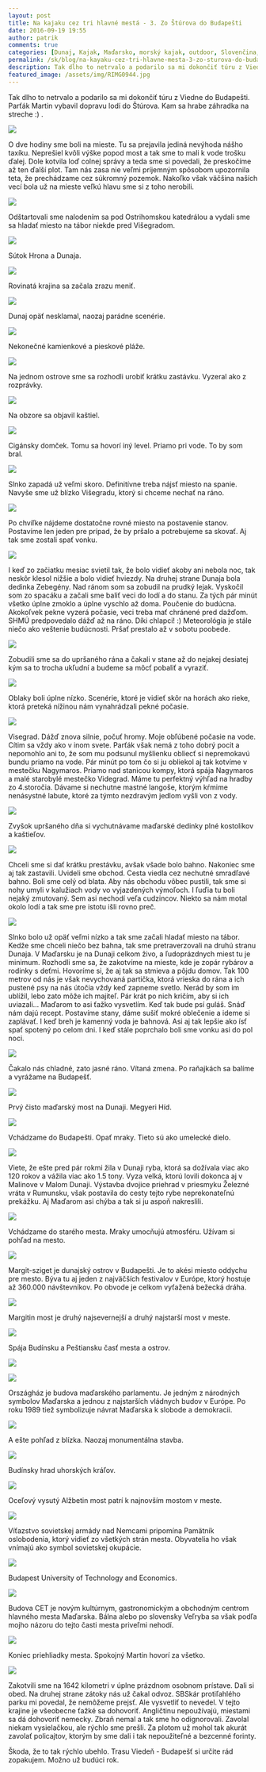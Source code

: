 ```yaml
---
layout: post
title: Na kajaku cez tri hlavné mestá - 3. Zo Štúrova do Budapešti
date: 2016-09-19 19:55
author: patrik
comments: true
categories: [Dunaj, Kajak, Maďarsko, morský kajak, outdoor, Slovenčina, Slovensko]
permalink: /sk/blog/na-kayaku-cez-tri-hlavne-mesta-3-zo-sturova-do-budapesti2/
description: Tak dlho to netrvalo a podarilo sa mi dokončiť túru z Viedne do Budapešti. Parťák Martin vybavil dopravu lodí do Štúrova. Kam sa hrabe záhradka na streche :) .
featured_image: /assets/img/RIMG0944.jpg
---
```

Tak dlho to netrvalo a podarilo sa mi dokončiť túru z Viedne do Budapešti. Parťák Martin vybavil dopravu lodí do Štúrova. Kam sa hrabe záhradka na streche :) .

![](/assets/img/IMG_1769.jpg)

O dve hodiny sme boli na mieste. Tu sa prejavila jediná nevýhoda nášho taxíku. Neprešiel kvôli výške popod most a tak sme to mali k vode trošku ďalej. Dole kotvila loď colnej správy a teda sme si povedali, že preskočíme až ten ďalší plot. Tam nás zasa nie veľmi príjemným spôsobom upozornila teta, že prechádzame cez súkromný pozemok. Nakoľko však väčšina naších vecí bola už na mieste veľkú hlavu sme si z toho nerobili.

![](/assets/img/IMG_1771.jpg)

Odštartovali sme nalodením sa pod Ostrihomskou katedrálou a vydali sme sa hladať miesto na tábor niekde pred Višegradom.

![](/assets/img/RIMG0931_header.jpg)

Sútok Hrona a Dunaja.

![](/assets/img/RIMG0939.jpg)

Rovinatá krajina sa začala zrazu meniť.

![](/assets/img/RIMG0944.jpg)

Dunaj opäť nesklamal, naozaj parádne scenérie.

![](/assets/img/RIMG0946.jpg)

Nekonečné kamienkové a pieskové pláže.

![](/assets/img/RIMG0948.jpg)

Na jednom ostrove sme sa rozhodli urobiť krátku zastávku. Vyzeral ako z rozprávky.

![](/assets/img/RIMG0952.jpg)

Na obzore sa objavil kaštiel.

![](/assets/img/20160916_173537.jpg)

Cigánsky domček. Tomu sa hovorí iný level. Priamo pri vode. To by som bral.

![](/assets/img/RIMG0960.jpg)

Slnko zapadá už veľmi skoro. Definitívne treba nájsť miesto na spanie. Navyše sme už blízko Višegradu, ktorý si chceme nechať na ráno.

![](/assets/img/20160916_174229.jpg)

Po chvíľke nájdeme dostatočne rovné miesto na postavenie stanov. Postavíme len jeden pre prípad, že by pršalo a potrebujeme sa skovať. Aj tak sme zostali spať vonku.

![](/assets/img/20160916_183131.jpg)

I keď zo začiatku mesiac svietil tak, že bolo vidieť akoby ani nebola noc, tak neskôr klesol nižšie a bolo vidieť hviezdy. Na druhej strane Dunaja bola dedinka Zebegény. Nad ránom som sa zobudil na prudký lejak. Vyskočil som zo spacáku a začali sme baliť veci do lodí a do stanu. Za tých pár minút všetko úplne zmoklo a úplne vyschlo až doma. Poučenie do budúcna. Akokoľvek pekne vyzerá počasie, veci treba mať chránené pred dažďom. SHMÚ predpovedalo dážď až na ráno. Díki chlapci! :) Meteorológia je stále niečo ako veštenie budúcnosti. Pršať prestalo až v sobotu poobede.

![](/assets/img/RIMG0967.jpg)

Zobudili sme sa do upršaného rána a čakali v stane až do nejakej desiatej kým sa to trocha ukľudní a budeme sa môcť pobaliť a vyraziť.

![](/assets/img/RIMG0988.jpg)

Oblaky boli úplne nízko. Scenérie, ktoré je vidieť skôr na horách ako rieke, ktorá preteká nížinou nám vynahrádzali pekné počasie.

![](/assets/img/RIMG0990.jpg)

Visegrad. Dážď znova silnie, počuť hromy. Moje obľúbené počasie na vode. Cítim sa vždy ako v inom svete. Parťák však nemá z toho dobrý pocit a nepomohlo ani to, že som mu podsunul myšlienku obliecť si nepremokavú bundu priamo na vode. Pár minút po tom čo si ju obliekol aj tak kotvíme v mestečku Nagymaros. Priamo nad stanicou kompy, ktorá spája Nagymaros a malé starobylé mestečko Videgrad. Máme tu perfektný výhľad na hradby zo 4.storočia. Dávame si nechutne mastné langoše, ktorým kŕmime nenásystné labute, ktoré za týmto nezdravým jedlom vyšli von z vody.

![](/assets/img/RIMG1005.jpg)

Zvyšok upršaného dňa si vychutnávame maďarské dedinky plné kostolíkov a kaštieľov.

![](/assets/img/RIMG1008.jpg)

Chceli sme si dať krátku prestávku, avšak všade bolo bahno. Nakoniec sme aj tak zastavili. Uvideli sme obchod. Cesta viedla cez nechutné smradľavé bahno. Boli sme celý od blata. Aby nás obchodu vôbec pustili, tak sme si nohy umyli v kalužiach vody vo vyjazdených výmoľoch. I ľuďia tu boli nejaký zmutovaný. Sem asi nechodí veľa cudzincov. Niekto sa nám motal okolo lodí a tak sme pre istotu išli rovno preč.

![](/assets/img/20160917_172751.jpg)

Slnko bolo už opäť veľmi nízko a tak sme začali hladať miesto na tábor. Kedže sme chceli niečo bez bahna, tak sme pretraverzovali na druhú stranu Dunaja. V Maďarsku je na Dunaji celkom živo, a ľudoprázdnych miest tu je minimum. Rozhodli sme sa, že zakotvíme na mieste, kde je zopár rybárov a rodinky s deťmi. Hovoríme si, že aj tak sa stmieva a pôjdu domov. Tak 100 metrov od nás je však nevychovaná partička, ktorá vrieska do rána a ich pustené psy na nás útočia vždy keď zapneme svetlo. Nerád by som im ublížil, lebo zato môže ich majiteľ. Pár krát po nich kričím, aby si ich uviazali... Maďarom to asi ťažko vysvetlím. Keď tak bude psí guláš. Snáď nám dajú recept. Postavíme stany, dáme sušiť mokré oblečenie a ideme si zaplávať. I keď breh je kamenný voda je bahnová. Asi aj tak lepšie ako ísť spať spotený po celom dni. I keď stále poprchalo boli sme vonku asi do pol noci.

![](/assets/img/20160917_184029.jpg)

Čakalo nás chladné, zato jasné ráno. Vítaná zmena. Po raňajkách sa balíme a vyrážame na Budapešť.

![](/assets/img/20160918_070615.jpg)

Prvý čisto maďarský most na Dunaji. Megyeri Híd.

![](/assets/img/20160918_111834.jpg)

Vchádzame do Budapešti. Opať mraky. Tieto sú ako umelecké dielo.

![](/assets/img/RIMG1032.jpg)

Viete, že ešte pred pár rokmi žila v Dunaji ryba, ktorá sa dožívala viac ako 120 rokov a vážila viac ako 1.5 tony. Vyza velká, ktorú lovili dokonca aj v Malinove v Malom Dunaji. Výstavba dvojice priehrad v priesmyku Železné vráta v Rumunsku, však postavila do cesty tejto rybe neprekonateľnú prekážku. Aj Maďarom asi chýba a tak si ju aspoň nakreslili.

![](/assets/img/RIMG1043.jpg)

Vchádzame do starého mesta. Mraky umocňujú atmosféru. Užívam si pohľad na mesto.

![](/assets/img/RIMG1044.jpg)

Margit-sziget je dunajský ostrov v Budapešti. Je to akési miesto oddychu pre mesto. Býva tu aj jeden z najväčších festivalov v Európe, ktorý hostuje až 360.000 návštevníkov. Po obvode je celkom vyťažená bežecká dráha.

![](/assets/img/20160918_123523.jpg)

Margitin most je druhý najsevernejší a druhý najstarší most v meste.

![](/assets/img/RIMG1049.jpg)

Spája Budínsku a Peštiansku časť mesta a ostrov.

![](/assets/img/RIMG1051.jpg)

![](/assets/img/RIMG1052.jpg)

Országház je budova maďarského parlamentu. Je jedným z národných symbolov Maďarska a jednou z najstarších vládnych budov v Európe. Po roku 1989 tiež symbolizuje návrat Maďarska k slobode a demokracii.

![](/assets/img/RIMG1061.jpg)

A ešte pohľad z blízka. Naozaj monumentálna stavba.

![](/assets/img/20160918_130715.jpg)

Budínsky hrad uhorských kráľov.

![](/assets/img/ostihom_header.jpg)

Oceľový vysutý Alžbetin most patrí k najnovším mostom v meste.

![](/assets/img/RIMG1072.jpg)

Víťazstvo sovietskej armády nad Nemcami pripomína Pamätník oslobodenia, ktorý vidieť zo všetkých strán mesta. Obyvatelia ho však vnímajú ako symbol sovietskej okupácie.

![](/assets/img/RIMG1080.jpg)

Budapest University of Technology and Economics.

![](/assets/img/RIMG1089.jpg)

Budova CET je novým kultúrnym, gastronomickým a obchodným centrom hlavného mesta Maďarska. Bálna alebo po slovensky Veľryba sa však podľa mojho názoru do tejto časti mesta priveľmi nehodí.

![](/assets/img/RIMG1093.jpg)

Koniec priehliadky mesta. Spokojný Martin hovorí za všetko.

![](/assets/img/RIMG1100.jpg)

Zakotvili sme na 1642 kilometri v úplne prázdnom osobnom prístave. Dali si obed. Na druhej strane zátoky nás už čakal odvoz. SBSkár protiľahlého parku mi povedal, že nemôžeme prejsť. Ale vysvetliť to nevedel. V tejto krajine je všeobecne ťažké sa dohovoriť. Angličtinu nepoužívajú, miestami sa dá dohovoriť nemecky. Zbraň nemal a tak sme ho odignorovali. Zavolal niekam vysielačkou, ale rýchlo sme prešli. Za plotom už mohol tak akurát zavolať policajtov, ktorým by sme dali i tak nepoužiteľné a bezcenné forinty.

Škoda, že to tak rýchlo ubehlo. Trasu Viedeň - Budapešť si určite rád zopakujem. Možno už budúci rok.
